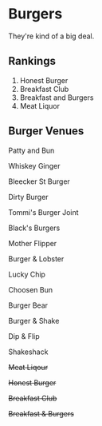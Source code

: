 # Burgers
They're kind of a big deal.

## Rankings
1. Honest Burger
2. Breakfast Club
3. Breakfast and Burgers
4. Meat Liquor

## Burger Venues
Patty and Bun

Whiskey Ginger

Bleecker St Burger

Dirty Burger

Tommi's Burger Joint

Black's Burgers

Mother Flipper

Burger & Lobster

Lucky Chip

Choosen Bun

Burger Bear

Burger & Shake

Dip & Flip

Shakeshack

~~Meat Liqour~~

~~Honest Burger~~

~~Breakfast Club~~

~~Breakfast & Burgers~~


